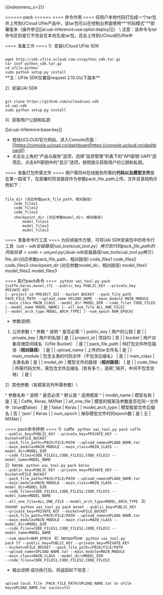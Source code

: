 {{indexmenu_n>2}}

====== pack ======
==== 命令作用 ====
将用户本地代码打包成一个tar包并上传到UCloud Ufile产品中，该tar包可以在控制台界面使用**“代码模式”**部署版本（操作参见[[ai:uai-inference:use:oplist:deploy|]]） \\
注意：该命令与tar命令区别是它不但会在本地生成tar包，还会上传到UCloud的Ufile中

==== 准备工作 ====
1）安装UCloud UFile SDK  

<code>
wget http://sdk.ufile.ucloud.com.cn/python_sdk.tar.gz
tar zxvf python_sdk.tar.gz
cd ufile-python
sudo python setup.py install
</code>
**注：UFile SDK仅兼容request 2.10.0以下版本**

2）安装UAI SDK

<code>
git clone https://github.com/ucloud/uai-sdk
cd uai-sdk
sudo python setup.py install
</code>

3）获取用户公钥和私钥 

[[ai:uai-inference:base:key]]
  * 登陆UCLOUD官方网站，进入Console页面：[[https://console.ucloud.cn/dashboard|https://console.ucloud.cn/dashboard]]
  * 点击左上角的“产品与服务”选项，选择“监控管理”列表下的“API密钥 UAPI”选项后，点击API密钥中的“显示”选项，按照提示获取用户的公钥和私钥。

==== 准备打包所需文件 ====
用户需将AI在线服务所需的**代码以及模型文件**放在某一路径下，在部署时将该路径作为参数pack\_file\_path上传。文件目录结构示例如下：

<code>
file_dir (对应参数pack_file_path，相对路径)
    code_files1
    code_files2
    code_files3
    checkpoint_dir (对应参数model_dir，相对路径)
        model_files1
        model_files2
        model_files3
</code>

==== 准备命令行工具 ====
为后续操作方便，可将UAI SDK安装包中的命令行工具（$uai-sdk安装路径/uai\_tools/uai\_tool.py）拷贝到代码pack\_file\_path的同级目录
<code>
uai_tool.py (从$uai-sdk安装路径/uai_tools/uai_tool.py拷贝）
file_dir(对应参数pack_file_path，相对路径)
    code_files1
    code_files2
    code_files3
    checkpoint_dir (对应参数model_dir，相对路径)
        model_files1
        model_files2
        model_files3
</code>

==== 执行pack命令 ====
<code>
python uai_tool.py pack    {caffe,keras,mxnet,tf} 
			   --public_key PUBLIC_KEY
                           --private_key PRIVATE_KEY
			   [--project_id PROJECT_ID]
                           --bucket BUCKET
                           --pack_file_path PACK_FILE_PATH
                           --upload_name UPLOAD_NAME
                           --main_module MAIN_MODULE 
                           --main_class MAIN_CLASS
                           --model_dir MODEL_DIR 
                           --code_files CODE_FILES
                           [--model_name MODEL_NAME]
                           [--all_one_file ALL_ONE_FILE]
                           [--model_arch_type MODEL_ARCH_TYPE]
                           [--num_epoch NUM_EPOCH]
</code>

  * 参数说明\\
1) 公共参数 \\
^ 参数                ^ 说明                                     ^ 是否必需  ^
| public\_key       | 用户的公钥                                  | 是     |
| private\_key      | 用户的私钥                                  | 是     |
| project\_id       | 项目ID                                   | 否     |
| bucket            | 用户对象存储空间域名（Ufile Bucket）               | 是     |
| pack\_file\_path  | 待打包文件所在路径（**相对路径**）                  | 是     |
| upload\_name      | 上传的tar文件名                              | 是     |
| main\_module        | 包含主类的代码文件（不包含后缀名）                      | 是     |
| main\_class       | 主类名称                                   | 是     |
| model\_dir        | 模型文件的路径（**相对路径**）                          | 是     |
| code\_files       | 所需代码文件，需包含文件后缀名（若有多个，请用','隔开，中间不包含空格）  | 是     |

2）其他参数（各框架另外所需参数）\\

^ 参数名称               ^ 说明                            ^ 是否必须  ^ 默认值     ^ 适用框架                 ^
| model\_name        | 模型名称                          | 是     | 无       | Caffe, Keras, MXNet  |
| all_one\_file      | 模型的框架及参数是否在同一文件中（true或false）  | 是     | false   | Keras                |
| model\_arch\_type  | 模型框架文件后缀名                     | 否     | 'json'  | Keras                |
| num\_epoch         | 保存模型文件时的epoch数                | 是     | 无       | MXNet                |

==== pack命令样例 ====
1）caffe
<code>
python uai_tool.py pack caffe --public_key=PUBLIC_KEY --private_key=PRIVATE_KEY --bucket=UFILE_BUCKET --pack_file_path=/PACK/FILE/PATH --upload_name=UPLOAD_NAME.tar --main_module=MAIN_MODULE --main_class=MAIN_CLASS --model_dir=MODEL_DIR --code_files=CODE_FILES1,CODE_FILES2,CODE_FILES3 --model_name=MODEL_NAME
</code>
2）keras
<code>
python uai_tool.py pack keras --public_key=PUBLIC_KEY --private_key=PRIVATE_KEY --bucket=UFILE_BUCKET --pack_file_path=/PACK/FILE/PATH --upload_name=UPLOAD_NAME.tar --main_module=MAIN_MODULE --main_class=MAIN_CLASS --model_dir=MODEL_DIR --code_files=CODE_FILES1,CODE_FILES2,CODE_FILES3 --model_name=MODEL_NAME --all_one_file=ALL_ONE_FILE --model_arch_type=MODEL_ARCH_TYPE
</code>
3）mxnet
<code>
python uai_tool.py pack mxnet --public_key=PUBLIC_KEY --private_key=PRIVATE_KEY --bucket=UFILE_BUCKET --pack_file_path=/PACK/FILE/PATH --upload_name=UPLOAD_NAME.tar --main_module=MAIN_MODULE --main_class=MAIN_CLASS --model_dir=MODEL_DIR --code_files=CODE_FILES1,CODE_FILES2,CODE_FILES3 --model_name=MODEL_NAME --num_epoch=NUM_EPOCH
</code>
4）tensorflow
<code>
python uai_tool.py pack tf --public_key=PUBLIC_KEY --private_key=PRIVATE_KEY --bucket=UFILE_BUCKET --pack_file_path=/PACK/FILE/PATH --upload_name=UPLOAD_NAME.tar --main_module=MAIN_MODULE --main_class=MAIN_CLASS --model_dir=MODEL_DIR --code_files=CODE_FILES1,CODE_FILES2,CODE_FILES3
</code>
  * 输出说明
成功执行后，将返回如下信息：
<code>
upload local file :PACK_FILE_PATH/UPLOAD_NAME.tar to ufile key=UPLOAD_NAME.tar successful
</code>